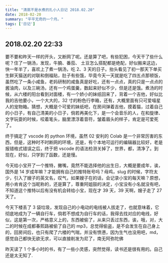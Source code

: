 ```yaml
---
title: "清蒸不是水煮的扎小人日记 2018.02.20"
date: 2018-02-20
summary: "平平无奇的一个月。"
tags: ['日记']
---
```


## 2018.02.20  22:33

要不要和昨天一样的开头，又断网了呢。还是算了吧，有些犯困，今天干了些什么呢？住了一锅汤，发现，牛腩、番茄、 土豆怎么搭配都是绝配，好似搬来这边，快一年半了，喜欢上了煮一锅汤，吃 2、3 天的日子。抬头看见了初一那天下单买生鲜天猫送的对联和倒福贴，肚子有些饿，毕竟今天一天就是吃了四五点那顿饭，虽然吃了一条小咸鱼，老妈研制的咸鱼真是好吃，还有一点点，真的只是一点点的酱油肉，以及三碗汤，还有一个鸡蛋羹，数起来好似不少，但是还是饿。煮汤的时候，从六楼的阳台看到对面楼，有一个娇小的妹纸回来了，背着一个吉他，好似比我的吉他要小，一个大大的，32 寸的粉色行李箱，还有，大概里面有只可爱喵星人的宠物箱。猜想，大概是个可爱的妹纸吧，在房间弹着吉他，摸着猫，过着自己的小日子，有自己清美的小日子，倘若再美化下，是一个会音乐的人，在和旋律、文字玩耍的时候，咬着笔头，脑里漂浮着音符，皱着眉头的样子，肯定是可爱死了。

终于搞定了 vscode 的 python 环境，虽然 02 安利的 Colab 是一个非常厉害的东西，但是，这种时不时断网的环境，还是，有个本地可运行的编辑器比较好，老是报错格式错误之后，终于把 vscode 的语法检测关掉了，世界，都，清净了。到现在，好似，只学到了函数，还是慢。

今天给小宝开了一个推特，撇嘴，竟然不能选择他的出生日，大概是要成年，诶，国外是 14 岁成年嘛？才能拥有自己的推特账号吗？母鸡，slug 的时候，字符太少，引入了嫂子的英文名，叹气，如果嫂子在的话，会记录小宝的每天嘛？原想，用小肯肯这个当昵称的，还是算了，尊重阿姐鼓的决定，小宝没有小名就没有吧，不知道这个推特以后有没有机会转给小宝，现在才 39 天，39 天啊，嫂子走了 27 天了。

今天下楼丢了 3 袋垃圾，发现自己的小电动的电线被人拔走了，也就意味着，它彻底地成为了一辆自行车，倘若不想成为自行车的话，我得去找对应的电线，好似，这是第一次，严格意义上的，东西被偷了，从来只丢过东西，诶，哦，对，大二的时候在成都春熙路被偷了自己的 mp3，总觉得偷盗，是不会发生在自己身上的，回房间后，也只有爬了六楼的气喘，并没有愤懑，因为生气也没用吧，md，感觉自己都快无欲无求，可以直接削发为尼了，南无阿弥陀佛

昨天读了 1 个多小时的书，有了一些小灵感，突然觉得，读书还是很有用的。自己还是太无知了.